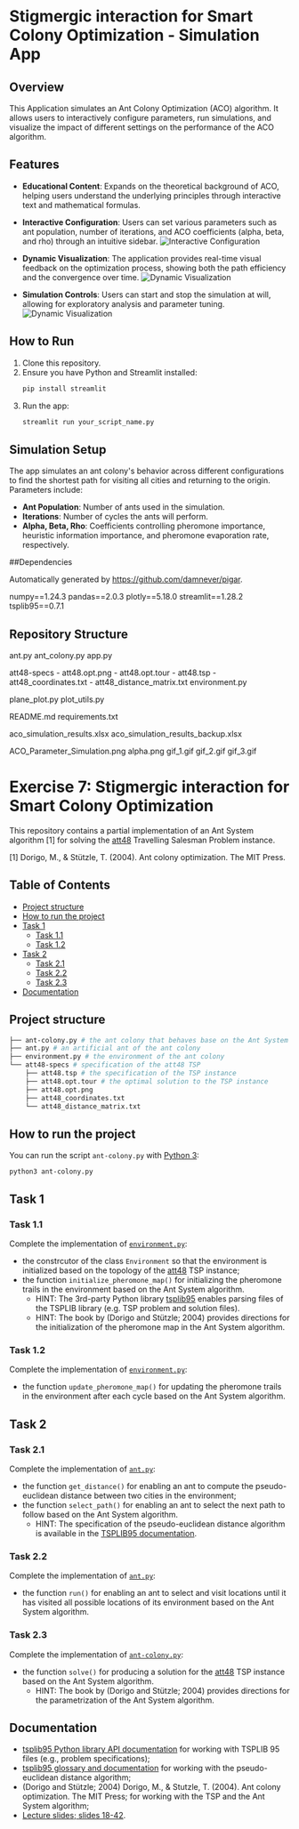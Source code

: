 
# Stigmergic interaction for Smart Colony Optimization - Simulation App

## Overview

This Application simulates an Ant Colony Optimization (ACO) algorithm. 
It allows users to interactively configure parameters, run simulations, and visualize the impact of different settings on the performance of the ACO algorithm.

## Features

- **Educational Content**: Expands on the theoretical background of ACO, helping users understand the underlying principles through interactive text and mathematical formulas.
- **Interactive Configuration**: Users can set various parameters such as ant population, number of iterations, and ACO coefficients (alpha, beta, and rho) through an intuitive sidebar.
![Interactive Configuration](gif_1.gif)

- **Dynamic Visualization**: The application provides real-time visual feedback on the optimization process, showing both the path efficiency and the convergence over time.
![Dynamic Visualization](gif_2.gif)

- **Simulation Controls**: Users can start and stop the simulation at will, allowing for exploratory analysis and parameter tuning.
![Dynamic Visualization](gif_3.gif)

## How to Run

1. Clone this repository.
2. Ensure you have Python and Streamlit installed:
    ```bash
    pip install streamlit
    ```
3. Run the app:
    ```bash
    streamlit run your_script_name.py
    ```


## Simulation Setup

The app simulates an ant colony's behavior across different configurations to find the shortest path for visiting all cities and returning to the origin. Parameters include:

- **Ant Population**: Number of ants used in the simulation.
- **Iterations**: Number of cycles the ants will perform.
- **Alpha, Beta, Rho**: Coefficients controlling pheromone importance, heuristic information importance, and pheromone evaporation rate, respectively.

##Dependencies

Automatically generated by https://github.com/damnever/pigar.

numpy==1.24.3
pandas==2.0.3
plotly==5.18.0
streamlit==1.28.2
tsplib95==0.7.1

## Repository Structure
ant.py
ant_colony.py
app.py

att48-specs
	- att48.opt.png
	- att48.opt.tour
	- att48.tsp
	- att48_coordinates.txt
	- att48_distance_matrix.txt
environment.py

plane_plot.py
plot_utils.py


README.md
requirements.txt

aco_simulation_results.xlsx
aco_simulation_results_backup.xlsx


ACO_Parameter_Simulation.png
alpha.png
gif_1.gif
gif_2.gif
gif_3.gif





# Exercise 7: Stigmergic interaction for Smart Colony Optimization

This repository contains a partial implementation of an Ant System algorithm [1] for solving the [att48](http://comopt.ifi.uni-heidelberg.de/software/TSPLIB95/tsp/) Travelling Salesman Problem instance. 

[1] Dorigo, M., & Stützle, T. (2004). Ant colony optimization. The MIT Press.

## Table of Contents
- [Project structure](#project-structure)
- [How to run the project](#how-to-run-the-project)
- [Task 1](#task-1)
  - [Task 1.1](#task-11)
  - [Task 1.2](#task-12)
- [Task 2](#task-2)
  - [Task 2.1](#task-21)
  - [Task 2.2](#task-22)
  - [Task 2.3](#task-23)
- [Documentation](#documentation)

## Project structure
```bash
├── ant-colony.py # the ant colony that behaves base on the Ant System algorithm
├── ant.py # an artificial ant of the ant colony
├── environment.py # the environment of the ant colony
└── att48-specs # specification of the att48 TSP
    ├── att48.tsp # the specification of the TSP instance
    ├── att48.opt.tour # the optimal solution to the TSP instance
    ├── att48.opt.png 
    ├── att48_coordinates.txt 
    └── att48_distance_matrix.txt
```

## How to run the project
You can run the script `ant-colony.py` with [Python 3](https://www.python.org/downloads/): 

```shell
python3 ant-colony.py
```

## Task 1 

### Task 1.1 
Complete the implementation of [`environment.py`](environment.py):
- the constrcutor of the class `Environment` so that the environment is initialized based on the topology of the [att48](http://comopt.ifi.uni-heidelberg.de/software/TSPLIB95/tsp/) TSP instance;
- the function `initialize_pheromone_map()` for initializing the pheromone trails in the environment based on the Ant System algorithm.
  - HINT: The 3rd-party Python library [tsplib95](https://pypi.org/project/tsplib95/) enables parsing files of the TSPLIB library (e.g. TSP problem and solution files).
  - HINT: The book by (Dorigo and Stützle; 2004) provides directions for the initialization of the pheromone map in the Ant System algorithm.
  
### Task 1.2 
Complete the implementation of [`environment.py`](environment.py):
- the function `update_pheromone_map()` for updating the pheromone trails in the environment after each cycle based on the Ant System algorithm.

## Task 2

### Task 2.1
Complete the implementation of [`ant.py`](ant.py):
- the function `get_distance()` for enabling an ant to compute the pseudo-euclidean distance between two cities in the environment;
- the function `select_path()` for enabling an ant to select the next path to follow based on the Ant System algorithm. 
  - HINT: The specification of the pseudo-euclidean distance algorithm is available in the [TSPLIB95 documentation](http://comopt.ifi.uni-heidelberg.de/software/TSPLIB95/tsp95.pdf).
  
### Task 2.2 
Complete the implementation of [`ant.py`](ant.py):
- the function `run()` for enabling an ant to select and visit locations until it has visited all possible locations of its environment based on the Ant System algorithm.

### Task 2.3 
Complete the implementation of [`ant-colony.py`](ant-colony.py):
- the function `solve()` for producing a solution for the [att48](http://comopt.ifi.uni-heidelberg.de/software/TSPLIB95/tsp/) TSP instance based on the Ant System algorithm.
  - HINT: The book by (Dorigo and Stützle; 2004) provides directions for the parametrization of the Ant System algorithm.

## Documentation 
- [tsplib95 Python library API documentation](https://tsplib95.readthedocs.io/en/stable/) for working with TSPLIB 95 files (e.g., problem specifications);
- [tsplib95 glossary and documentation](http://comopt.ifi.uni-heidelberg.de/software/TSPLIB95/tsp95.pdf) for working with the pseudo-euclidean distance algorithm;
- (Dorigo and Stützle; 2004) Dorigo, M., & Stutzle, T. (2004). Ant colony optimization. The MIT Press; for working with the TSP and the Ant System algorithm;
- [Lecture slides; slides 18-42](https://learning.unisg.ch/courses/19882/files/2757800?module_item_id=564752).
